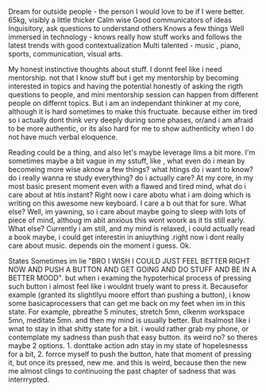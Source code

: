 Dream for outside people - the person I would love to be if I were better.
65kg, visibly a little thicker
Calm
wise
Good communicators of ideas
Inquisitory, ask questions to understand others
Knows a few things
Well immersed in technology - knows really how stuff works and follows the latest trends with good contextualization
Multi talented - music , piano, sports, communication, visual arts.


My honest instinctive thoughts about stuff.
I donnt feel like i need mentorship. not  that I know stuff but i get my mentorship by becoming interested in topics and having the potential honestly of asking the rigth questions to people, and mini mentorship session can happen from different people on differnt topics. But i am an independant thinkiner at my core, although it is hard sometimes to make this fructuate. because either im tired so i actually dont think very deeply during some phases, or/and i am afraid to be more authentic, or its also hard for me to show authenticity when I do not have much verbal eloquence.

Reading could be a thing, and also let's maybe leverage llms a bit more. I'm sometimes maybe a bit vague in my sstuff, like , what even do i mean by becomeing more wise aknow a few things? what htings do i want to know? do i really wanna re study everything? do i actually care? At my core, in my most basic present moment even with a flawed and tired mind, what do i care about at htis instant? Right now i care abotu what i am doing which is writing on this awesome new keyboard. I care a b out that for sure. What else? Well, im yawning, so i care about maybe going to sleep with lots of piece of mind, althoug im abit anxious this wont woork as it tis still early. What else? Currently i am still, and my mind is relaxed, i could actually read a book maybe, i could get interestin in aniuything .right now i dont really care about music. depends oin the moment i guess. Ok. 

States
Sometimes im lie "BRO I WISH I COULD JUST FEEL BETTER RIGHT NOW AND PUSH A BUTTON AND GET GOING AND DO STUFF AND BE IN A BETTER MOOD". but when i examing the hypoterhical process of pressing such button i almost feel like i wouldnt truely want to press it. Becausefor example (granted its slightllyu moore effort than pushing a button), i know some basicaprocessers that can get me back on my feet when im in this state. For example, pbreathe 5 minutes, stretch 5mn, clkenm workspace 5mn, meditate 5mn. and then my mind is usually better. But itsalmost like   i wnat  to stay in ithat shitty state for a bit. i would rather grab my phone, or contemplate my sadness than push that easy button. its weird no? so theres maybe 2  options. 1. donttake action adn stay in my state of hopelesnesss for a bit, 2.  forrce myself to push the button, hate that moment of pressing it, but once its pressed, new me. and this is weird, because then the new me almost clings to continuoing the past chapter of sadness that was interrrypted.
























